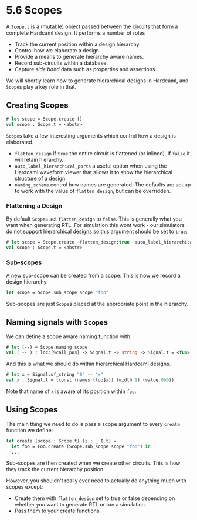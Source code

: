 # 5.6 Scopes

<!--
```ocaml
# open Base
# open Hardcaml
```
-->

A [`Scope.t`](https://ocaml.org/p/hardcaml/latest/doc/Hardcaml/Scope/index.html) is a
(mutable) object passed between the circuits that form a complete Hardcaml design. It
performs a number of roles

- Track the current position within a design hierarchy.
- Control how we elaborate a design.
- Provide a means to generate hierarchy aware names.
- Record sub-circuits within a database.
- Capture _side band_ data such as properties and assertions.

We will shortly learn how to generate hierarchical designs in Hardcaml, and `Scope`s play
a key role in that.

## Creating Scopes

```ocaml
# let scope = Scope.create ()
val scope : Scope.t = <abstr>
```

`Scope`s take a few interesting arguments which control how a design is elaborated.

- `flatten_design` if `true` the entire circuit is flattened (or inlined). If `false` it
  will retain hierarchy.
- `auto_label_hierarchical_ports` a useful option when using the Hardcaml waveform viewer
  that allows it to show the hierarchical structure of a design.
- `naming_scheme` control how names are generated. The defaults are set up to work with
  the value of `flatten_design`, but can be overridden.

### Flattening a Design

By default `Scope`s set `flatten_design` to `false`. This is generally what you want when
generating RTL. For simulation this wont work - our simulators do not support hierarchical
designs so this argument should be set to `true`:

```ocaml
# let scope = Scope.create ~flatten_design:true ~auto_label_hierarchical_ports:true ()
val scope : Scope.t = <abstr>
```

### Sub-scopes

A new sub-scope can be created from a scope.  This is how we record a design hierarchy.

```ocaml
let scope = Scope.sub_scope scope "foo"
```

Sub-scopes are just `Scope`s placed at the appropriate point in the hierarchy.

## Naming signals with `Scope`s

We can define a scope aware naming function with:

```ocaml
# let (--) = Scope.naming scope
val ( -- ) : loc:[%call_pos] -> Signal.t -> string -> Signal.t = <fun>
```

And this is what we should do within hierarchical Hardcaml designs.

```ocaml
# let x = Signal.of_string "0" -- "x"
val x : Signal.t = (const (names (foo$x)) (width 1) (value 0b0))
```

Note that name of `x` is aware of its position within `foo`.

## Using Scopes

The main thing we need to do is pass a scope argument to every `create` function we
define:

```ocaml skip
let create (scope : Scope.t) (i : _ I.t) =
  let foo = Foo.create (Scope.sub_scope scope "foo") in
  ...
```

Sub-scopes are then created when we create other circuits. This is how they track the
current hierarchy position.

However, you shouldn't really ever need to actually do anything much with scopes except:

- Create them with `flatten_design` set to true or false depending on whether you want to
  generate RTL or run a simulation.
- Pass them to your create functions.


